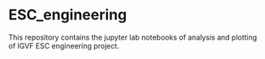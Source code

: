 # ESC_engineering
This repository contains the jupyter lab notebooks of analysis and plotting of IGVF ESC engineering project.
